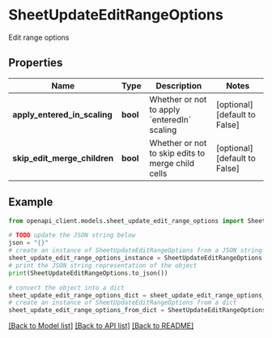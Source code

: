 # SheetUpdateEditRangeOptions

Edit range options

## Properties

Name | Type | Description | Notes
------------ | ------------- | ------------- | -------------
**apply_entered_in_scaling** | **bool** | Whether or not to apply &#x60;enteredIn&#x60; scaling  | [optional] [default to False]
**skip_edit_merge_children** | **bool** | Whether or not to skip edits to merge child cells  | [optional] [default to False]

## Example

```python
from openapi_client.models.sheet_update_edit_range_options import SheetUpdateEditRangeOptions

# TODO update the JSON string below
json = "{}"
# create an instance of SheetUpdateEditRangeOptions from a JSON string
sheet_update_edit_range_options_instance = SheetUpdateEditRangeOptions.from_json(json)
# print the JSON string representation of the object
print(SheetUpdateEditRangeOptions.to_json())

# convert the object into a dict
sheet_update_edit_range_options_dict = sheet_update_edit_range_options_instance.to_dict()
# create an instance of SheetUpdateEditRangeOptions from a dict
sheet_update_edit_range_options_from_dict = SheetUpdateEditRangeOptions.from_dict(sheet_update_edit_range_options_dict)
```
[[Back to Model list]](../README.md#documentation-for-models) [[Back to API list]](../README.md#documentation-for-api-endpoints) [[Back to README]](../README.md)


